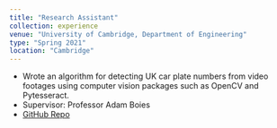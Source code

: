 ```yaml
---
title: "Research Assistant"
collection: experience
venue: "University of Cambridge, Department of Engineering"
type: "Spring 2021"
location: "Cambridge"
---
```


* Wrote an algorithm for detecting UK car plate numbers from video footages using computer vision packages such as OpenCV and Pytesseract.
* Supervisor: Professor Adam Boies
* <a href="https://github.com/YoujingYu99/number_plate_detection">GitHub Repo</a>